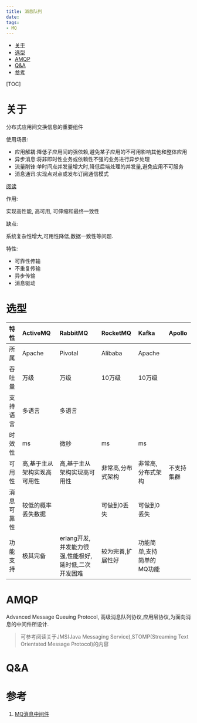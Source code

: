 ```yaml
---
title: 消息队列
date:
tags:
- MQ
---
```

<!-- TOC -->

- [关于](#关于)
- [选型](#选型)
- [AMQP](#amqp)
- [Q&A](#qa)
- [参考](#参考)

<!-- /TOC -->

[TOC]

# 关于

分布式应用间交换信息的重要组件

使用场景:

* 应用解耦:降低子应用间的强依赖,避免某子应用的不可用影响其他和整体应用
* 异步消息:将非即时性业务或依赖性不强的业务进行异步处理
* 流量削锋:单时间点并发量增大时,降低后端处理的并发量,避免应用不可服务
* 消息通讯:实现点对点或发布订阅通信模式

[阅读](http://www.cnblogs.com/stopfalling/p/5375492.html)

作用:

实现高性能, 高可用, 可伸缩和最终一致性

缺点:

系统复杂性增大,可用性降低,数据一致性等问题.

特性:

* 可靠性传输
* 不重复传输
* 异步传输
* 消息驱动

# 选型

| 特性       | ActiveMQ                    | RabbitMQ                                             | RocketMQ          | Kafka                     | Apollo     |
| :--------- | :-------------------------- | :--------------------------------------------------- | :---------------- | :------------------------ | :--------- |
| 所属       | Apache                      | Pivotal                                              | Alibaba           | Apache                    |            |
| 吞吐量     | 万级                        | 万级                                                 | 10万级            | 10万级                    |            |
| 支持语言   | 多语言                      | 多语言                                               |                   |                           |            |
| 时效性     | ms                          | 微秒                                                 | ms                | ms                        |            |
| 可用性     | 高,基于主从架构实现高可用性 | 高,基于主从架构实现高可用性                          | 非常高,分布式架构 | 非常高,分布式架构         | 不支持集群 |
| 消息可靠性 | 较低的概率丢失数据          |                                                      | 可做到0丢失       | 可做到0丢失               |            |
| 功能支持   | 极其完备                    | erlang开发,并发能力很强,性能极好,延时低,二次开发困难 | 较为完善,扩展性好 | 功能简单,支持简单的MQ功能 |            |



# AMQP

Advanced Message Queuing Protocol, 高级消息队列协议,应用层协议,为面向消息的中间件所设计.

> 可参考阅读关于JMS(Java Messaging Service),STOMP(Streaming Text Orientated Message Protocol)的内容

# Q&A




# 参考

1. [MQ消息中间件](https://blog.csdn.net/lunaqi/article/details/78517200)

